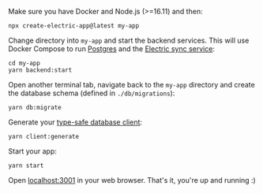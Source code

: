 Make sure you have Docker and Node.js (>=16.11) and then:

```shell
npx create-electric-app@latest my-app
```

Change directory into `my-app` and start the backend services. This will use Docker Compose to run [Postgres](../usage/installation/postgres.md) and the [Electric sync service](../usage/installation/service.md):

```shell
cd my-app
yarn backend:start
```

Open another terminal tab, navigate back to the `my-app` directory and create the database schema (defined in `./db/migrations`):

```shell
yarn db:migrate
```

Generate your [type-safe database client](../usage/data-access/client.md):

```shell
yarn client:generate
```

Start your app:

```shell
yarn start
```

Open [localhost:3001](http://localhost:3001) in your web browser. That's it, you're up and running&nbsp;:)

